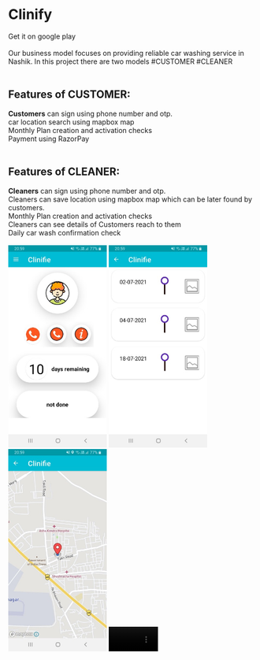 # Clinify
Get it on google play
<br>
<br>
Our business model focuses on providing reliable car washing service in Nashik.
In this project there are two models
#CUSTOMER
#CLEANER
<br>
<br>
<h2>Features of CUSTOMER:</h2>
<b>Customers</b> can sign using phone number and otp.
<br>
car location search using mapbox map
<br>
Monthly Plan creation and activation checks
<br>
Payment using RazorPay
<br><br>
<h2>Features of CLEANER:</h2>
<b>Cleaners</b> can sign using phone number and otp.
<br>
Cleaners can save location using mapbox map which can be later found by customers.
<br>
Monthly Plan creation and activation checks
<br>
Cleaners can see details of Customers reach to them
<br>
Daily car wash confirmation check
<br>
<br>
<img src="app/images/126812758-c9ea5e30-68d6-4732-a3ed-e472b3d440b8.jpg" width="200">
<img src="app/images/126813448-20685b77-1d06-4e2f-8a5b-1740296a6aca.jpg" width="200">
<img src="app/images/126813970-49d2c5ab-59fc-4d03-a3d6-91a84ee68731.jpg" width="200">
<video src='https://user-images.githubusercontent.com/58764738/139266627-dfe2db20-deb5-4801-8990-5a6523362c5b.mp4' width="100">









